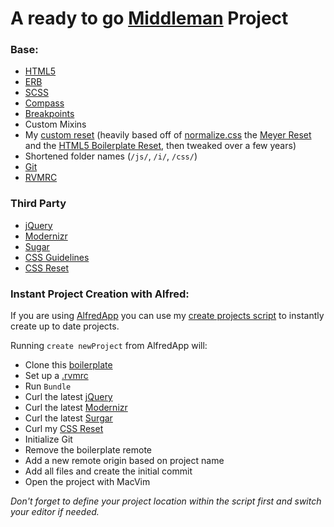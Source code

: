# A ready to go [Middleman](http://middlemanapp.com/) Project

### Base:

- [HTML5](http://www.html5rocks.com/en/)
- [ERB](http://haml.info/)
- [SCSS](http://sass-lang.com/)
 - [Compass](http://compass-style.org/)
 - [Breakpoints](http://breakpoint-sass.com/)
 - Custom Mixins
- My [custom reset](https://github.com/benjamincharity/Resets) (heavily based off
  of [normalize.css](http://github.com/necolas/normalize.css) the
  [Meyer Reset](http://meyerweb.com/eric/thoughts/2007/05/01/reset-reloaded/)
  and the [HTML5 Boilerplate Reset](http://html5boilerplate.com/docs/The-style/),
  then tweaked over a few years)
- Shortened folder names (`/js/`, `/i/`, `/css/`)
- [Git](http://github.com/)
- [RVMRC](http://rvm.io/workflow/rvmrc/)


### Third Party
- [jQuery](http://jquery.com/)
- [Modernizr](http://modernizr.com/)
- [Sugar](http://sugarjs.com/)
- [CSS Guidelines](https://github.com/benjamincharity/CSS-Guidelines)
- [CSS Reset](https://github.com/benjamincharity/Resets)


### Instant Project Creation with Alfred:

If you are using [AlfredApp](http://www.alfredapp.com/) you can use my
[create projects script](https://gist.github.com/benjamincharity/5048358) to
instantly create up to date projects.

Running `create newProject` from AlfredApp will:

- Clone this [boilerplate](https://github.com/benjamincharity/project-boilerplate)
- Set up a [.rvmrc](https://rvm.io/workflow/rvmrc/)
- Run `Bundle`
- Curl the latest [jQuery](http://jquery.com/)
- Curl the latest [Modernizr](http://modernizr.com/)
- Curl the latest [Surgar](http://sugarjs.com/)
- Curl my [CSS Reset](https://github.com/benjamincharity/Resets)
- Initialize Git
- Remove the boilerplate remote
- Add a new remote origin based on project name
- Add all files and create the initial commit
- Open the project with MacVim

*Don't forget to define your project location within the script first and switch
your editor if needed.*
